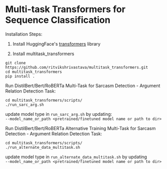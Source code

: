 # Multi-task Transformers for Sequence Classification

Installation Steps: <br>

1. Install HuggingFace's [transformers](https://github.com/huggingface/transformers) library

2. Install multitask_transformers <br>
```
git clone https://github.com/ritvikshrivastava/multitask_transformers.git
cd multitask_transformers
pip install .
```

Run DistilBert/Bert/RoBERTa Multi-Task for Sarcasm Detection - Argument Relation Detection Task: <br>

```
cd multitask_transformers/scripts/
./run_sarc_arg.sh
```
update model type in ``run_sarc_arg.sh`` by updating: <br> ``--model_name_or_path <pretrained/finetuned model name or path to dir>`` <br>

Run DistilBert/Bert/RoBERTa Alternative Training Multi-Task for Sarcasm Detection - Argument Relation Detection Task: <br>

```
cd multitask_transformers/scripts/
./run_alternate_data_multitask.sh
```
update model type in ``run_alternate_data_multitask.sh`` by updating <br> ``--model_name_or_path <pretrained/finetuned model name or path to dir>`` <br>